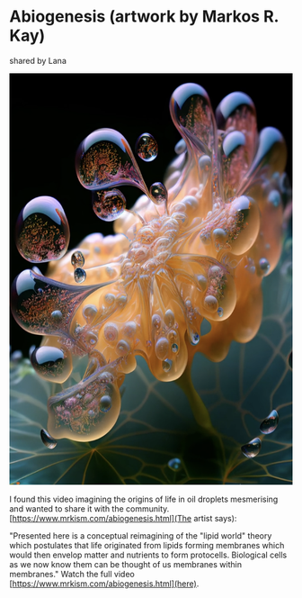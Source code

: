 # Abiogenesis (artwork by Markos R. Kay)
shared by Lana

![Video still](images/abiogenesis.png)

I found this video imagining the origins of life in oil droplets mesmerising and wanted to share it with the community. [https://www.mrkism.com/abiogenesis.html](The artist says): 

"Presented here is a conceptual reimagining of the "lipid world" theory which postulates that life originated from lipids forming membranes which would then envelop matter and nutrients to form protocells. Biological cells as we now know them can be thought of us membranes within membranes."
Watch the full video [https://www.mrkism.com/abiogenesis.html](here).
